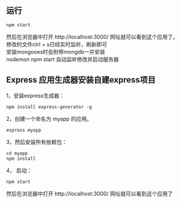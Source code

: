 ## 运行
```
npm start
```
然后在浏览器中打开 http://localhost:3000/ 网址就可以看到这个应用了。<br>
修改的文件ctrl + s已经实时监听，刷新即可<br>
安装mongooes时会附带mongdb一并安装<br>
nodemon npm start 自动监听修改并启动服务器

## Express 应用生成器安装自建express项目

1，安装express生成器：
```
npm install express-generator -g
```

2，创建一个命名为 myapp 的应用。
```
express myapp
```

3，然后安装所有依赖包：
```
cd myapp 
npm install
```
4， 启动：
```
npm start
```


然后在浏览器中打开 http://localhost:3000/ 网址就可以看到这个应用了
